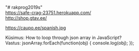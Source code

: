 "# rakprog2019s"   
https://safe-crag-23751.herokuapp.com/  
http://shop.gtav.ee/  

https://caupo.ee/spanish.jpg  
  
Küsimus: How to loop through json array in JavaScript?  
Vastus: jsonArray.forEach(function(obj) { console.log(obj); });